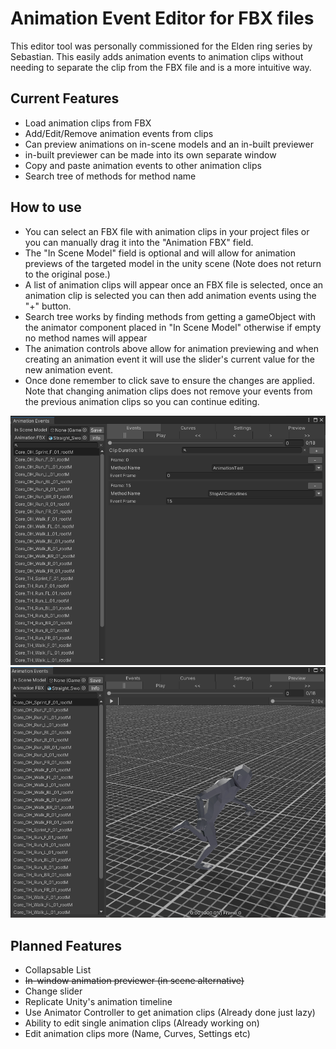 # Animation Event Editor for FBX files
This editor tool was personally commissioned for the Elden ring series by Sebastian. This easily adds animation events to animation clips without needing to separate the clip from the FBX file and is a more intuitive way.

## Current Features
* Load animation clips from FBX 
* Add/Edit/Remove animation events from clips
* Can preview animations on in-scene models and an in-built previewer
* in-built previewer can be made into its own separate window
* Copy and paste animation events to other animation clips
* Search tree of methods for method name

## How to use
* You can select an FBX file with animation clips in your project files or you can manually drag it into the "Animation FBX" field.
* The "In Scene Model" field is optional and will allow for animation previews of the targeted model in the unity scene (Note does not return to the original pose.)
* A list of animation clips will appear once an FBX file is selected, once an animation clip is selected you can then add animation events using the "+" button.
* Search tree works by finding methods from getting a gameObject with the animator component placed in "In Scene Model" otherwise if empty no method names will appear
* The animation controls above allow for animation previewing and when creating an animation event it will use the slider's current value for the new animation event.
* Once done remember to click save to ensure the changes are applied. Note that changing animation clips does not remove your events from the previous animation clips so you can continue editing.

![image](https://raw.githubusercontent.com/InsomniacSnorlax/FBX-Animation-Event/main/img/v1.1.0%20Image%201.png)
![image](https://raw.githubusercontent.com/InsomniacSnorlax/FBX-Animation-Event/main/img/v1.1.0%20Image%202.png)

## Planned Features
* Collapsable List
* ~~In-window animation previewer (in scene alternative)~~
* Change slider
* Replicate Unity's animation timeline
* Use Animator Controller to get animation clips (Already done just lazy)
* Ability to edit single animation clips (Already working on)
* Edit animation clips more (Name, Curves, Settings etc)
